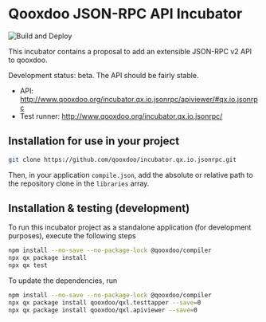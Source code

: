 # Qooxdoo JSON-RPC API Incubator

![Build and Deploy](https://github.com/qooxdoo/incubator.qx.io.jsonrpc/workflows/Build%20and%20Deploy/badge.svg)

This incubator contains a proposal to add an extensible JSON-RPC v2 API 
to qooxdoo.

Development status: beta. The API should be fairly stable.

- API: http://www.qooxdoo.org/incubator.qx.io.jsonrpc/apiviewer/#qx.io.jsonrpc
- Test runner: http://www.qooxdoo.org/incubator.qx.io.jsonrpc/

## Installation for use in your project

```bash
git clone https://github.com/qooxdoo/incubator.qx.io.jsonrpc.git
```

Then, in your application `compile.json`, add the absolute or
relative path to the repository clone in the `libraries` array.

## Installation & testing (development)

To run this incubator project as a standalone application (for development purposes),
execute the following steps

```bash
npm install --no-save --no-package-lock @qooxdoo/compiler
npx qx package install
npx qx test
```

To update the dependencies, run

```bash
npm install --no-save --no-package-lock @qooxdoo/compiler
npx qx package install qooxdoo/qxl.testtapper --save=0
npx qx package install qooxdoo/qxl.apiviewer --save=0
```

